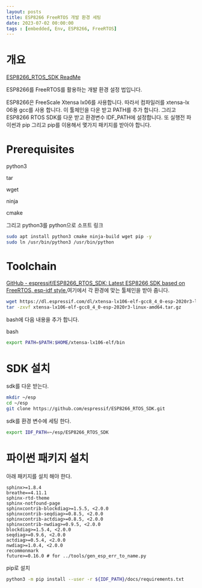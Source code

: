 ```yaml
---
layout: posts
title: ESP8266 FreeRTOS 개발 환경 세팅
date: 2023-07-02 00:00:00
tags : [embedded, Env, ESP8266, FreeRTOS]
---
```


# 개요

[ESP8266_RTOS_SDK ReadMe](https://github.com/espressif/ESP8266_RTOS_SDK/blob/master/README.md)

ESP8266를 FreeRTOS를 활용하는 개발 환경 설정 법입니다.

ESP8266은 FreeScale Xtensa lx06를 사용합니다. 따라서 컴파일러를 xtensa-lx 06용 gcc를 사용 합니다. 이 툴체인을 다운 받고 PATH를 추가 합니다. 그리고 ESP8266 RTOS SDK를 다운 받고 환경변수 IDF_PATH에 설정합니다. 또 실행전 파이썬과 pip 그리고 pip를 이용해서 몇가지 패키지를 받아야 합니다.

# Prerequisites

python3 

tar 

wget 

ninja

cmake 

그리고 python3를 python으로 소프트 링크

```bash
sudo apt install python3 cmake ninja-build wget pip -y 
sudo ln /usr/bin/python3 /usr/bin/python 
```

# Toolchain

[GitHub - espressif/ESP8266_RTOS_SDK: Latest ESP8266 SDK based on FreeRTOS, esp-idf style.](https://github.com/espressif/ESP8266_RTOS_SDK#get-toolchain)여기에서 각 환경에 맞는 툴체인을 받아 줌니다. 

```bash
wget https://dl.espressif.com/dl/xtensa-lx106-elf-gcc8_4_0-esp-2020r3-linux-amd64.tar.gz
tar -zxvf xtensa-lx106-elf-gcc8_4_0-esp-2020r3-linux-amd64.tar.gz
```

bash에 다음 내용을 추가 합니다.

bash

```bash
export PATH=$PATH:$HOME/xtensa-lx106-elf/bin
```

# SDK 설치

sdk를 다운 받는다.

```bash
mkdir ~/esp
cd ~/esp
git clone https://github.com/espressif/ESP8266_RTOS_SDK.git
```

sdk를 환경 변수에 세팅 한다.

```bash
export IDF_PATH=~/esp/ESP8266_RTOS_SDK
```

# 파이썬 패키지 설치

아래 패키지를 설치 해야 한다.

```textile
sphinx>=1.8.4
breathe==4.11.1
sphinx-rtd-theme
sphinx-notfound-page
sphinxcontrib-blockdiag>=1.5.5, <2.0.0
sphinxcontrib-seqdiag>=0.8.5, <2.0.0
sphinxcontrib-actdiag>=0.8.5, <2.0.0
sphinxcontrib-nwdiag>=0.9.5, <2.0.0
blockdiag>=1.5.4, <2.0.0
seqdiag>=0.9.6, <2.0.0
actdiag>=0.5.4, <2.0.0
nwdiag>=1.0.4, <2.0.0
recommonmark
future>=0.16.0 # for ../tools/gen_esp_err_to_name.py
```

pip로 설치

```bash
python3 -m pip install --user -r ${IDF_PATH}/docs/requirements.txt
```
